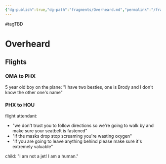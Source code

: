 ```yaml
---
{"dg-publish":true,"dg-path":"fragments/Overheard.md","permalink":"/fragments/overheard/","created":"2024-12-20T20:19:20.393-05:00","updated":"2025-03-18T20:26:39.964-04:00"}
---
```


#tagTBD 
# Overheard

## Flights

### OMA to PHX

5 year old boy on the plane: "I have two besties, one is Brody and I don't know the other one's name"

### PHX to HOU
flight attendant: 
- "we don't trust you to follow directions so we're going to walk by and make sure your seatbelt is fastened"
- "if the masks drop stop screaming you're wasting oxygen"
- "if you are going to leave anything behind please make sure it's extremely valuable"

child: "I am not a jet! I am a human."